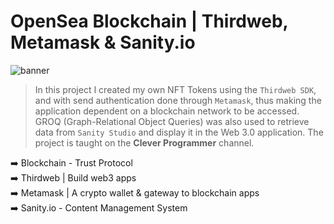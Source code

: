 # OpenSea Blockchain | Thirdweb, Metamask & Sanity.io

![banner](banner.png)

> In this project I created my own NFT Tokens using the `Thirdweb SDK`, and with send authentication done through `Metamask`, thus making the application dependent on a blockchain network to be accessed. GROQ (Graph-Relational Object Queries) was also used to retrieve data from `Sanity Studio` and display it in the Web 3.0 application. The project is taught on the <strong>Clever Programmer</strong> channel.

:arrow_right: Blockchain - Trust Protocol <br />
:arrow_right: Thirdweb | Build web3 apps <br />
:arrow_right: Metamask | A crypto wallet & gateway to blockchain apps <br />
:arrow_right: Sanity.io - Content Management System <br />

